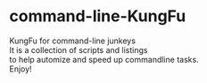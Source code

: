 # command-line-KungFu  
KungFu for command-line junkeys  
It is a collection of scripts and listings  
to help automize and speed up commandline tasks.  
Enjoy!
